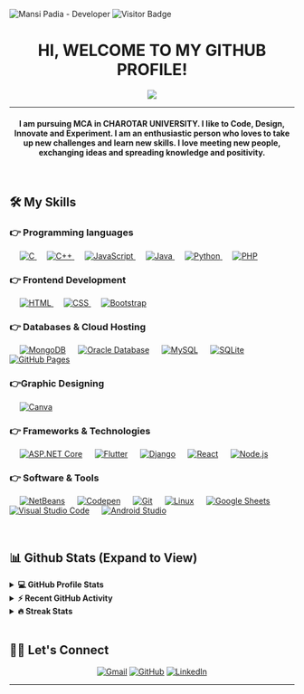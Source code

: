 <!-- ![Mansi Padia - Developer](https://raw.githubusercontent.com/p-mansi/mansipb/refs/heads/main/mansi2.webp)-->
<!-- ![Mansi Padia - Developer](https://github.com/p-mansi/mansipb/blob/53a4b36f030ec51be671d0798a1e099973b7ad49/mansi_padia_banner_resized.png) -->

![Mansi Padia - Developer](https://github.com/p-mansi/mansipb/blob/main/mansi_padia_banner_resized%20(1).png)
![Visitor Badge](https://visitor-badge.glitch.me/badge?page_id=p-mansi)


<h1 align="center">HI, WELCOME TO MY GITHUB PROFILE!</h1>
<p align="center">
  <a href="https://github.com/DenverCoder1/readme-typing-svg"><img src="https://readme-typing-svg.herokuapp.com?lines=MCA+Student;Java+Web+Developer;Enthusiastic%20Learner;Always%20learning%20new%20things&center=true&width=500&height=50"></a>
</p>
<hr/>
<h4 align="center">I am pursuing MCA in CHAROTAR UNIVERSITY. I like to Code, Design, Innovate and Experiment. I am an enthusiastic person who loves to take up new challenges and learn new skills. I love meeting new people, exchanging ideas and spreading knowledge and positivity.</h4>
<br>

<p align="center">
<!--   <img src="https://hits.seeyoufarm.com/api/count/incr/badge.svg?url=github.com/p-mansi&count_bg=%2379C83D&title_bg=%23555555&icon=github.svg&icon_color=%23E7E7E7&title=Profile+Views&edge_flat=false" alt="Profile Views" />
 -->

</p>

## 🛠️ My Skills

### 👉 Programming languages

<p align="left"> 
  &emsp; 
  <a href="https://www.cprogramming.com/" target="_blank"> 
    <img alt="C" src="https://img.shields.io/badge/C%20-%232370ED.svg?logo=c&logoColor=white">
  </a> 
  &emsp;
  <a href="https://www.w3schools.com/cpp/" target="_blank"> 
    <img alt="C++" src="https://img.shields.io/badge/C++%20-%2300599C.svg?logo=c%2B%2B&logoColor=white">
  </a> 
  &emsp;
  <a href="https://developer.mozilla.org/en-US/docs/Web/JavaScript" target="_blank"> 
     <img alt="JavaScript" src="https://img.shields.io/badge/JavaScript%20-%23F7DF1E.svg?logo=javascript&logoColor=black">
   </a>
  &emsp;
  <a href="https://www.java.com" target="_blank"> 
    <img alt="Java" src="https://img.shields.io/badge/Java-%23007396.svg?logo=java&logoColor=white">
  </a>
  &emsp;
   <a href="https://www.python.org" target="_blank">
    <img alt="Python" src="https://img.shields.io/badge/Python%20-%2314354C.svg?logo=python&logoColor=white">
  </a>
  &emsp;
  <a href="https://www.php.net/">
    <img alt="PHP" src="https://img.shields.io/badge/PHP-%23777BB4.svg?logo=php&logoColor=white"/>
  </a>
</p>

### 👉 Frontend Development
<p align="left"> 
  &emsp; 
  <a href="https://www.w3.org/html/" target="_blank"> 
   <img alt="HTML" src="https://img.shields.io/badge/HTML5%20-%23E34F26.svg?logo=html5&logoColor=white">
  </a>   
  &emsp;
  <a href="https://www.w3schools.com/css/" target="_blank">
    <img alt="CSS" src="https://img.shields.io/badge/CSS%20-%231572B6.svg?logo=css3&logoColor=white">
  </a> 
   &emsp;
  <a href="https://getbootstrap.com" target="_blank"> 
    <img alt="Bootstrap" src="https://img.shields.io/badge/Bootstrap-%23563D7C.svg?style=flat&logo=bootstrap&logoColor=white"/>
  </a>
</p>

### 👉 Databases & Cloud Hosting
<p align="left">
  &emsp;
    <a href="#"><img alt="MongoDB" src="https://img.shields.io/badge/MongoDB-47A248.svg?logo=mongodb&logoColor=white"></a>
  &emsp;
    <a href="#"><img alt="Oracle Database" src="https://img.shields.io/badge/Oracle%20DB-F80000.svg?logo=oracle&logoColor=white"></a>
  &emsp;
    <a href="https://www.mysql.com/"><img alt="MySQL" src="https://img.shields.io/badge/MySQL-%2300f.svg?style=flat&llogo=mysql&logoColor=white"></a>
  &emsp;
    <a href="https://www.sqlite.org/"><img alt="SQLite" src ="https://img.shields.io/badge/sqlite-%2307405e.svg?style=flat&logo=sqlite&logoColor=white"/></a>
  &emsp;
    <a href="https://www.github.com"><img alt="GitHub Pages" src="https://img.shields.io/badge/GitHub%20Pages-%23327FC7.svg?style=flat&llogo=github&logoColor=white"></a>
  &emsp;
 </p>
  
### 👉Graphic Designing
<p align="left">
  &emsp;
  	
  
 <!--  <a href="https://www.adobe.com/in/products/illustrator.html" target="_blank"> 
    <img alt="Adobe Illustrator" src="https://img.shields.io/badge/Adobe Illustrator-%23FF9A00.svg?style=flat&logo=adobeillustrator&logoColor=white"/>
  </a> 
  &emsp;
  <a href="https://www.adobe.com/in/products/indesign.html" target="_blank"> 
    <img alt="Adobe Indesign" src="https://img.shields.io/badge/Adobe Indesign-%e749a0.svg?style=flat&logo=adobeindesign&logoColor=white"/> 
  </a> 
    &emsp;
  <a href="https://www.adobe.com/in/products/photoshop-lightroom.html" target="_blank"> 
    <img alt="Adobe Lightroom" src="https://img.shields.io/badge/Adobe Lightroom-%2300f.svg?style=flat&logo=adobelightroom&logoColor=white"/>
  </a>
   &emsp;
  <a href="https://www.adobe.com/in/products/premiere.html" target="_blank"> 
   <img alt="Adobe Premiere Pro" src="https://img.shields.io/badge/Adobe Premiere Pro-%2300f.svg?style=flat&logo=adobepremierepro&logoColor=white"/>
  </a>
    &emsp; -->
  <a href="#">
  	<img alt="Canva" src="https://img.shields.io/badge/Canva-%2300C4CC.svg?style=flat&logo=Canva&logoColor=white"/>
  </a>
 </p>

 ### 👉 Frameworks & Technologies 
&emsp; 
<a href="#"><img alt="ASP.NET Core" src="https://img.shields.io/badge/ASP.NET-5C2D91.svg?logo=dotnet&logoColor=white"></a>
&emsp;
<a href="#"><img alt="Flutter" src="https://img.shields.io/badge/Flutter-02569B.svg?logo=flutter&logoColor=white"></a>
&emsp;
<a href="#"><img alt="Django" src="https://img.shields.io/badge/Django-092E20.svg?logo=django&logoColor=white"></a>
&emsp;
<a href="#"><img alt="React" src="https://img.shields.io/badge/React-61DAFB.svg?logo=react&logoColor=white"></a>
&emsp;
<a href="#"><img alt="Node.js" src="https://img.shields.io/badge/Node.js-43853D.svg?logo=node.js&logoColor=white"></a>


 ### 👉 Software & Tools
 
<p>
  &emsp;
    <a href="#"><img alt="NetBeans" src="https://img.shields.io/badge/NetBeans-1B6AC6.svg?logo=apache-netbeans-ide&logoColor=white"></a>
  &emsp;
    <a href="#"><img alt="Codepen" src="https://img.shields.io/badge/Codepen-000000.svg?logo=codepen&logoColor=white"></a>
  &emsp;
    <a href="#"><img alt="Git" src="https://img.shields.io/badge/Git%20-%23F05033.svg?logo=git&logoColor=white"></a>
  &emsp;
    <a href="#"><img alt="Linux" src="https://img.shields.io/badge/Linux-FCC624?style=flat&logo=linux&logoColor=black"></a>
  &emsp;
    <a href="#"><img alt="Google Sheets" src="https://img.shields.io/badge/Google%20Sheets%20-%2334A853.svg?logo=google%20sheets&logoColor=white"></a>
  &emsp;
    <a href="#"><img alt="Visual Studio Code" src="https://img.shields.io/badge/Visual%20Studio%20Code-0078d7.svg?logo=visual-studio-code&logoColor=white"></a>
  &emsp;
    <a href="#"><img alt="Android Studio" src="https://img.shields.io/badge/Android%20Studio-3DDC84.svg?logo=android-studio&logoColor=white"></a>
</p>

<br/>

## 📊 Github Stats (Expand to View) 


<details> 
  <summary><b>💻 GitHub Profile Stats</b></summary>
  <br/>
  <p align="center">    <a href="https://github.com/anuraghazra/github-readme-stats">
        <img alt="Mansi's GitHub Stats" src="https://github-readme-stats.vercel.app/api?username=p-mansi&show_icons=true&count_private=true&theme=algolia" height="192px"/>
    </a>
<br/>
  &nbsp;
	  <img src="https://github-readme-stats.vercel.app/api/top-langs?username=p-mansi&show_icons=true&locale=en&layout=compact&theme=algolia" alt="p-mansi" height="192px"/>

  <br/>
  <b>Note:</b> Top languages is only a metric of the languages my public code consists of and doesn't reflect experience or skill level.
  </p>
</details>


<details>
  <summary><b>⚡ Recent GitHub Activity</b></summary>
  <br/><a href="https://github.com/p-mansi">
<img alt="Mansi's Activity Graph" src="https://github-readme-activity-graph.vercel.app/graph?username=p-mansi&custom_title=Mansi%20Contribution%20Graph&theme=react-dark" />
</a>

  <br/>

</details>

<details>
  <summary><b>🔥 Streak Stats</b></summary>
  <br/>
	<a href="https://github.com/p-mansi">
	<p align="center">
  		<img src="https://github-readme-streak-stats.herokuapp.com/?user=p-mansi&theme=algolia" alt="p-mansi" />
	</p>
</a>

  <br/>

</details>

<br/>

## 🙋‍♀️ Let's Connect
<p align="center">
	<a href="mailto:mgpadia@gmail.com"><img src="https://img.icons8.com/bubbles/50/000000/gmail.png" alt="Gmail"/></a>
	<a href="https://github.com/p-mansi"><img src="https://img.icons8.com/bubbles/50/000000/github.png" alt="GitHub"/></a>
	<a href="https://linkedin.com/in/mansi-padia"><img src="https://img.icons8.com/bubbles/50/000000/linkedin.png" alt="LinkedIn"/></a>
	
</p>

<hr/>








